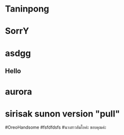 # Taninpong
# SorrY
# asdgg
## Hello
# aurora
# sirisak sunon version "pull"
#OreoHandsome
#fsfdfdsfs
#นางสาวส้มโอค่ะ ขอบคุณค่ะ
